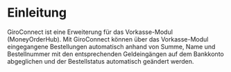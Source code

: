 # Einleitung 

GiroConnect ist eine Erweiterung für das Vorkasse-Modul \(MoneyOrderHub\). Mit GiroConnect können über das Vorkasse-Modul eingegangene Bestellungen automatisch anhand von Summe, Name und Bestellnummer mit den entsprechenden Geldeingängen auf dem Bankkonto abgeglichen und der Bestellstatus automatisch geändert werden.



